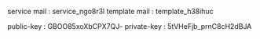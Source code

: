service mail : service_ngo8r3l
template mail : template_h38ihuc

public-key : GBOO85xoXbCPX7QJ-
private-key : 5tVHeFjb_prnC8cH2dBJA